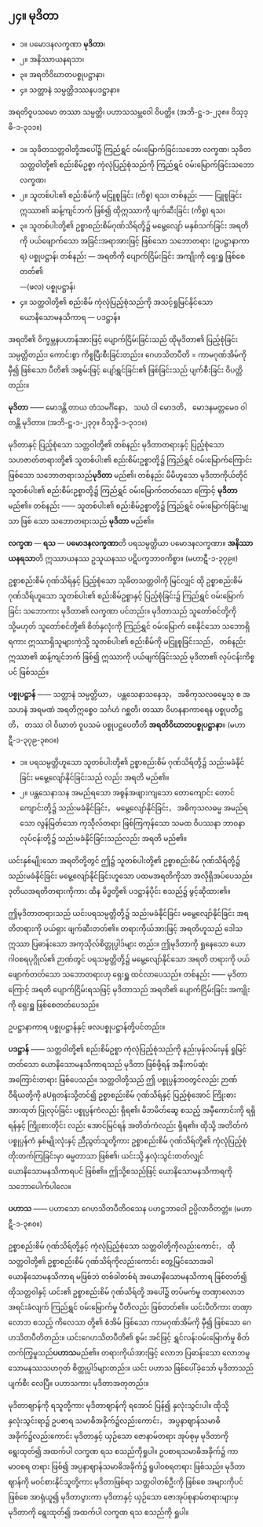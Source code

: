 ## ၂၄။ မုဒိတာ

- ၁။ ပမောဒနလက္ခဏာ **မုဒိတာ**၊
- ၂။ အနိဿာယနရသာ၊
- ၃။ အရတိဝိဃာတပစ္စုပဋ္ဌာနာ၊
- ၄။ သတ္တာနံ သမ္ပတ္တိဒဿနပဒဋ္ဌာနာ။

အရတိဝူပသမော တဿာ သမ္ပတ္တိ၊ ပဟာသသမ္ဘဝေါ ဝိပတ္တိ။
<r>(အဘိ-ဋ္ဌ-၁-၂၃၈။ ဝိသုဒ္ဓိ-၁-၃၁၁။)</r>

- ၁။ သုခိတသတ္တဝါတို့အပေါ်၌ ကြည်ရွှင် ဝမ်းမြောက်ခြင်းသဘော
  <r>လက္ခဏ၊</r>
  သုခိတသတ္တဝါတို့၏ စည်းစိမ်ဥစ္စာ ကုံလုံပြည့်စုံသည်ကို ကြည်ရွှင် ဝမ်းမြောက်ခြင်းသဘော
  <r>လက္ခဏ၊</r>
- ၂။ သူတစ်ပါး၏ စည်းစိမ်ကို မငြူစူခြင်း
  <r>(ကိစ္စ) ရသ၊</r>
  တစ်နည်း —— ငြူစူခြင်း ဣဿာ၏ ဆန့်ကျင်ဘက် ဖြစ်၍ ထိုဣဿာကို ဖျက်ဆီးခြင်း
  <r>(ကိစ္စ) ရသ၊</r>
- ၃။ သူတစ်ပါးတို့၏ ဥစ္စာစည်းစိမ်ဂုဏ်သိရ်တို့၌ မမွေ့လျော် မနှစ်သက်ခြင်း အရတိကို ပယ်ဖျောက်သော အခြင်းအရာအားဖြင့် ဖြစ်သော သဘောတရား
  <r>(ဥပဋ္ဌာနာကာရ) ပစ္စုပဋ္ဌာန်၊</r>
  တစ်နည်း — အရတိကို ပျောက်ငြိမ်းခြင်း အကျိုးကို ရှေးရှူ ဖြစ်စေတတ်၏  
   <r>—(ဖလ) ပစ္စုပဋ္ဌာန်၊</r>
- ၄။ သတ္တဝါတို့၏ စည်းစိမ် ကုံလုံပြည့်စုံသည်ကို အသင့်ရှုမြင်နိုင်သော ယောနိသောမနသိကာရ <r>— ပဒဋ္ဌာန်။</r>

အရတိ၏ ဝိက္ခမ္ဘနပဟာန်အားဖြင့် ပျောက်ငြိမ်းခြင်းသည် ထိုမုဒိတာ၏ ပြည့်စုံခြင်း သမ္ပတ္တိတည်း၊ ကောင်းစွာ ကိစ္စပြီးစီးခြင်းတည်း။
ဂေဟသိတပီတိ = ကာမဂုဏ်အိမ်ကို မှီ၍ ဖြစ်သော ပီတိ၏ အစွမ်းဖြင့် ပျော်ရွှင်ခြင်း၏ ဖြစ်ခြင်းသည် ပျက်စီးခြင်း ဝိပတ္တိတည်း။

**မုဒိတာ** ——
မောဒန္တိ တာယ တံသမင်္ဂိနော， သယံ ဝါ မောဒတိ， မောဒနမတ္တမေ၀ ဝါ တန္တိ မုဒိတာ။
<r>(အဘိ-ဋ္ဌ-၁-၂၃၇။ ဝိသုဒ္ဓိ-၁-၃၁၁။)</r>

မုဒိတာနှင့် ပြည့်စုံသော သတ္တဝါတို့၏ တစ်နည်း မုဒိတာတရားနှင့် ပြည့်စုံသော သဟဇာတ်တရားတို့၏ သူတစ်ပါး၏ စည်းစိမ်းဥစ္စာတို့၌ ကြည်ရွှင် ဝမ်းမြောက်ကြောင်း ဖြစ်သော သဘောတရားသည်**မုဒိတာ** မည်၏၊ တစ်နည်း မိမိဟူသော မုဒိတာကိုယ်တိုင် သူတစ်ပါး၏ စည်းစိမ်းဥစ္စာတို့၌ ကြည်ရွှင် ဝမ်းမြောက်တတ်သော ကြောင့် **မုဒိတာ** မည်၏။
တစ်နည်း —— သူတစ်ပါး၏ စည်းစိမ်ဥစ္စာတို့၌ ကြည်ရွှင် ဝမ်းမြောက်ခြင်းမျှသာ ဖြစ် သော သဘောတရားသည် **မုဒိတာ** မည်၏။

**လက္ခဏ** — **ရသ** —
**ပမောဒနလက္ခဏာ**တိ ပရသမ္ပတ္တိယာ ပမောဒနလက္ခဏာ။
**အနိဿာယနရသာ**တိ ဣဿာယနဿ ဥသူယနဿ ပဋိပက္ခဘာ၀ကိစ္စာ။
<r>(မဟာဋီ-၁-၃၇၉။)<r>

ဥစ္စာစည်းစိမ် ဂုဏ်သိရ်နှင့် ပြည့်စုံသော သုခိတသတ္တဝါကို မြင်လျှင် ထို ဥစ္စာစည်းစိမ် ဂုဏ်သိရ်ဟူသော သူတစ်ပါး၏ စည်းစိမ်ဥစ္စာနှင့် ပြည့်စုံခြင်း၌ ကြည်ရွှင် ဝမ်းမြောက်ခြင်း သဘောကား မုဒိတာ၏ လက္ခဏာ ပင်တည်း။
မုဒိတာသည် သူတော်စင်တို့ကို သို့မဟုတ် သူတော်စင်တို့၏ စိတ်နှလုံးကို ကြည်ရွှင် ဝမ်းမြောက် စေနိုင်သော သဘောရှိရကား ဣဿာရှိသူများကဲ့သို့ သူတစ်ပါး၏ စည်းစိမ်ကို မငြူစူခြင်းသည်， တစ်နည်း ဣဿာ၏ ဆန့်ကျင်ဘက် ဖြစ်၍ ဣဿာကို ပယ်ဖျက်ခြင်းသည် မုဒိတာ၏ လုပ်ငန်းကိစ္စပင် ဖြစ်သည်။

**ပစ္စုပဋ္ဌာန်** ——
သတ္တာနံ သမ္ပတ္တိယာ， ပန္တသေနာသနေသု， အဓိကုသလဓမ္မေသု စ အသဟနံ အရမဏံ အရတိဣစ္စေ၀ သင်္ဂဟံ ဂစ္ဆတိ၊ တဿာ ဝိဟနနာကာရေန ပစ္စုပတိဋ္ဌတိ， တဿ ဝါ ဝိဃာတံ ဝူပသမံ ပစ္စုပဋ္ဌပေတီတိ **အရတိဝိဃာတပစ္စုပဋ္ဌာနာ**။
(မဟာဋီ-၁-၃၇၉-၃၈၀။)

- ၁။ ပရသမ္ပတ္တိဟူသော သူတစ်ပါးတို့၏ ဥစ္စာစည်းစိမ် ဂုဏ်သိရ်တို့၌ သည်းမခံနိုင်ခြင်း မမွေ့လျော်နိုင်ခြင်းသည် လည်း အရတိ မည်၏။
- ၂။ ပန္တသေနာသန အမည်ရသော အစွန်အဖျားကျသော တောကျောင်း တောင်ကျောင်းတို့၌ သည်းမခံနိုင်ခြင်း， မမွေ့လျော်နိုင်ခြင်း， အဓိကုသလဓမ္မ အမည်ရသော လွန်မြတ်သော ကုသ်ိုလ်တရား ဖြစ်ကြကုန်သော သမထ ဝိပဿနာ ဘာ၀နာလုပ်ငန်းတို့၌ သည်းမခံနိုင်ခြင်းသည်လည်း အရတိ မည်၏။

ယင်းနှစ်မျိုးသော အရတိတို့တွင် ဤ၌ သူတစ်ပါးတို့၏ ဥစ္စာစည်းစိမ် ဂုဏ်သိရ်တို့၌ သည်းမခံနိုင်ခြင်း မမွေ့လျော်နိုင်ခြင်းဟူသော ပထမအရတိကိုသာ အလိုရှိအပ်ပေသည်။
ဒုတိယအရတိတရားကိုကား ထိန မိဒ္ဓတို့၏ ပဒဋ္ဌာန်ပိုင်း စသည်၌ ဖွင့်ဆိုထား၏။

ဤမုဒိတာတရားသည် ယင်းပရသမ္ပတ္တိတို့၌ သည်းမခံန်ိုင်ခြင်း မမွေ့လျော်နိုင်ခြင်း အရတိတရားကို ပယ်ရှား ဖျက်ဆီးတတ်၏။
တရားကိုယ်အားဖြင့် အရတိဟူသည် ဒေါသ ဣဿာ ပြဓာန်းသော အကုသိုလ်စိတ္တုပ္ပါဒ်များ တည်း။
ဤမုဒိတာကို ရှုနေသော ယောဂါ၀စရပုဂ္ဂိုလ်၏ ဉာဏ်တွင် ပရသမ္ပတ္တိတို့၌ မမွေ့လျော်နိုင်သော အရတိ တရားကို ပယ်ဖျောက်တတ်သော သဘောတရားဟု ရှေးရှူ ထင်လာပေသည်။
တစ်နည်း —— မုဒိတာကြောင့် အရတိ ပျောက်ငြိမ်းရသဖြင့် မုဒိတာသည် အရတိ၏ ပျောက်ငြိမ်းခြင်း အကျိုးကို ရှေးရှူ ဖြစ်စေတတ်ပေသည်။

ဥပဋ္ဌာနာကာရ ပစ္စုပဋ္ဌာန်နှင့် ဖလပစ္စုပဋ္ဌာန်တို့ပင်တည်း။

**ပဒဋ္ဌာန်** ——
သတ္တဝါတို့၏ စည်းစိမ်ဥစ္စာ ကုံလုံပြည့်စုံသည်ကို နည်းမှန်လမ်းမှန် ရှုမြင်တတ်သော ယောနိသောမနသိကာရသည် မုဒိတာ ဖြစ်ဖို့ရန် အနီးကပ်ဆုံး အကြောင်းတရား ဖြစ်ပေသည်။
သတ္တဝါတို့သည် ဤ ပစ္စုပ္ပန်ဘ၀တွင်လည်း ဉာဏ် ဝီရိယတို့ကို aUရှတန်းသို့တင်၍ ဥစ္စာစည်းစိမ် ဂုဏ်သိရ်နှင့် ပြည့်စုံအောင် ကြိုးစား အားထုတ် ပြုလုပ်ခြင်း ပစ္စုပ္ပန်ကံလည်း ရှိရ၏၊ မိဘမိတ်ဆွေ စသည့် အမှီကောင်းကို ရရှိရန်နှင့် ကြိုးစားတိုင်း လည်း အောင်မြင်ရန် အတိတ်ကံလည်း ရှိရ၏။
ထိုသို့ အတိတ်ကံ ပစ္စုပ္ပန်ကံ နှစ်မျိုးလုံးနှင့် ညီညွတ်သူတို့ကား ဥစ္စာစည်းစိမ် ဂုဏ်သိရ်တို့၏ ကုံလုံပြည့်စုံ တိုးတက်ကြခြင်းမှာ ဓမ္မတာသာ ဖြစ်၏၊ ယင်းသို့ နှလုံးသွင်းတတ်လျှင် ယောနိသောမနသိကာရပင် ဖြစ်၏။
ဤသို့စသည်ဖြင့် ယောနိသောမနသိကာရကို သဘောပေါက်ပါလေ။

**ပဟာသ** ——
ပဟာသော ဂေဟသိတပီတိ၀သေန ပဟဋ္ဌဘာဝေါ ဥပ္ပိလာဝိတတ္တံ။
<r>(မဟာဋီ-၁-၃၈၀။)</r>

ဥစ္စာစည်းစိမ် ဂုဏ်သိရ်တို့နှင့် ကုံလုံပြည့်စုံသော သတ္တဝါတို့ကိုလည်းကောင်း， ထိုသတ္တဝါတို့၏ ဥစ္စာစည်းစိမ် ဂုဏ်သိရ်ကိုလည်းကောင်း တွေ့မြင်သောအခါ ယောနိသောမနသိကာရ မဖြစ်ဘဲ တစ်ခါတစ်ရံ အယောနိသောမနသိကာရ ဖြစ်တတ်၍ ထိုသတ္တဝါနှင့် ယင်း၏ ဥစ္စာစည်းစိမ် ဂုဏ်သိရ်တို့ အပေါ်၌ တပ်မက်မှု တဏှာလောဘ အရင်းခံလျက် ကြည်ရွှင် ဝမ်းမြောက်မှု ပီတိလည်း ဖြစ်တတ်၏။
ယင်းပီတိကား တဏှာလောဘ စသည့် ကိလေသာ တို့၏ စံအိမ် ဖြစ်သော ကာမဂုဏ်အိမ်ကို မှီ၍ ဖြစ်သော ဂေဟသိတပီတိတည်း။
ယင်းဂေဟသိတပီတိ၏ စွမ်း အင်ဖြင့် ရွှင်လန်းဝမ်းမြောက်မှု စိတ်တက်ကြွမှုသည်**ပဟာသ**မည်၏။
တရားကိုယ်အားဖြင့် လောဘ ပြဓာန်းသော လောဘမူသောမနဿသဟဂုတ် စိတ္တုပ္ပါဒ်များတည်း။
ယင်း ပဟာသ ဖြစ်ပေါ်ခဲ့သော် မုဒိတာသည် ပျက်စီး လေပြီ။
ပဟာသကား မုဒိတာအတုတည်း။

မုဒိတာဈာန်ကို ရသူတို့ကား မုဒိတာဈာန်ကို ရအောင် ပြန်၍ နှလုံးသွင်းပါ။
ထိုသို့ နှလုံးသွင်းရာ၌ ဥပစာရ သမာဓိအခိုက်၌လည်းကောင်း， အပ္ပနာဈာန်သမာဓိအခိုက်၌လည်းကောင်း မုဒိတာနှင့် ယှဉ်သော ဇောနာမ်တရား အုပ်စုမှ မုဒိတာကို ရွေးထုတ်၍ အထက်ပါ လက္ခဏ ရသ စသည်ကိုရှုပါ။
ဥပစာရသမာဓိအခိုက်၌ ကာမာ၀စရ တရား ဖြစ်၍ အပ္ပနာဈာန်သမာဓိအခိုက်၌ ရူပါ၀စရတရား ဖြစ်သည်။
မုဒိတာဈာန်ကို မဝင်စားနိုင်သူတို့ကား မုဒိတာဖြစ်ရာ သတ္တဝါတစ်ဦးကို ဖြစ်စေ အများကိုပင် ဖြစ်စေ အာရုံယူ၍ မုဒိတာပွားကာ မုဒိတာနှင့် ယှဉ်သော ဇောအုပ်စုနာမ်တရားများမှ မုဒိတာကို ရွေးထုတ်၍ အထက်ပါ လက္ခဏ ရသ စသည်ကို ရှုပါ။

